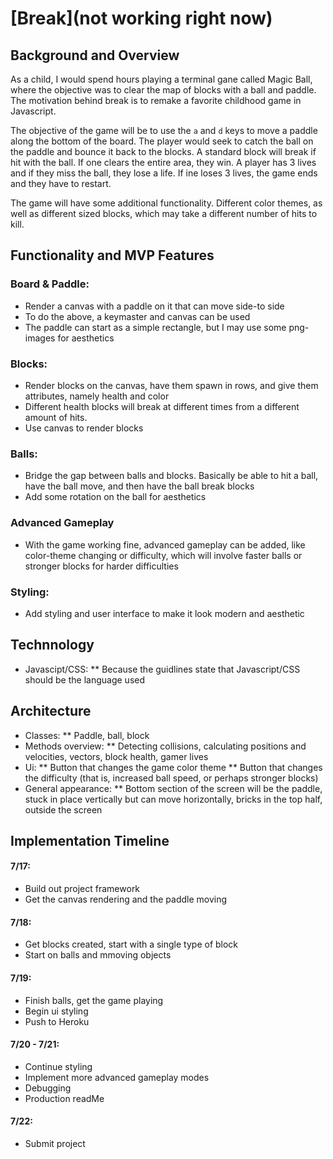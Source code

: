 # [Break](not working right now)

## Background and Overview
As a child, I would spend hours playing a terminal gane called Magic Ball, where the objective was to clear the map of blocks with a ball and paddle. The motivation behind break is to remake a favorite childhood game in Javascript.

The objective of the game will be to use the ```a``` and ```d``` keys to move a paddle along the bottom of the board. The player would seek to catch the ball on the paddle and bounce it back to the blocks. A standard block will break if hit with the ball. If one clears the entire area, they win. A player has 3 lives and if they miss the ball, they lose a life. If ine loses 3 lives, the game ends and they have to restart. 

The game will have some additional functionality. Different color themes, as well as different sized blocks, which may take a different number of hits to kill.

## Functionality and MVP Features
### Board & Paddle:
* Render a canvas with a paddle on it that can move side-to side
* To do the above, a keymaster and canvas can be used
* The paddle can start as a simple rectangle, but I may use some png-images for aesthetics

### Blocks:
* Render blocks on the canvas, have them spawn in rows, and give them attributes, namely health and color
* Different health blocks will break at different times from a different amount of hits.
* Use canvas to render blocks

### Balls:
* Bridge the gap between balls and blocks. Basically be able to hit a ball, have the ball move, and then have the ball break blocks
* Add some rotation on the ball for aesthetics

### Advanced Gameplay
* With the game working fine, advanced gameplay can be added, like color-theme changing or difficulty, which will involve faster balls or stronger blocks for harder difficulties

### Styling:
* Add styling and user interface to make it look modern and aesthetic

## Technnology
* Javascipt/CSS: 
  ** Because the guidlines state that Javascript/CSS should be the language used
  
## Architecture
 * Classes:
  ** Paddle, ball, block
 * Methods overview:
  ** Detecting collisions, calculating positions and velocities, vectors, block health, gamer lives
 * Ui:
  ** Button that changes the game color theme
  ** Button that changes the difficulty (that is, increased ball speed, or perhaps stronger blocks)
 * General appearance:
  ** Bottom section of the screen will be the paddle, stuck in place vertically but can move horizontally, bricks in the top half, outside      the screen 
  
## Implementation Timeline
#### 7/17:
* Build out project framework
* Get the canvas rendering and the paddle moving
   
#### 7/18:
  * Get blocks created, start with a single type of block
  * Start on balls and mmoving objects
  
#### 7/19:
  * Finish balls, get the game playing
  * Begin ui styling
  * Push to Heroku
  
#### 7/20 - 7/21:
  * Continue styling
  * Implement more advanced gameplay modes
  * Debugging
  * Production readMe
  
#### 7/22:
* Submit project
